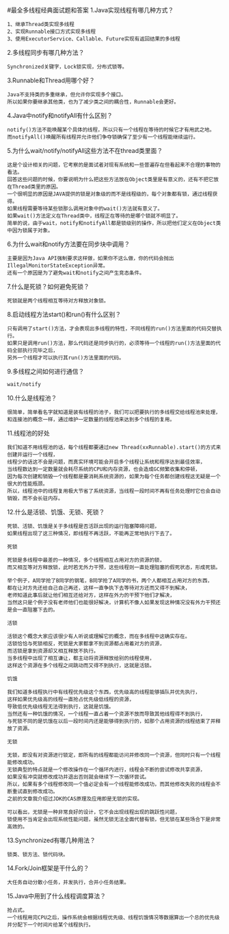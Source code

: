 #最全多线程经典面试题和答案
1.Java实现线程有哪几种方式？
```
1、继承Thread类实现多线程
2、实现Runnable接口方式实现多线程
3、使用ExecutorService、Callable、Future实现有返回结果的多线程
```
2.多线程同步有哪几种方法？
```
Synchronized关键字，Lock锁实现，分布式锁等。
```

3.Runnable和Thread用哪个好？
````
Java不支持类的多重继承，但允许你实现多个接口。
所以如果你要继承其他类，也为了减少类之间的耦合性，Runnable会更好。
````

4.Java中notify和notifyAll有什么区别？
```
notify()方法不能唤醒某个具体的线程，所以只有一个线程在等待的时候它才有用武之地。
而notifyAll()唤醒所有线程并允许他们争夺锁确保了至少有一个线程能继续运行。
```

5.为什么wait/notify/notifyAll这些方法不在thread类里面？
````
这是个设计相关的问题，它考察的是面试者对现有系统和一些普遍存在但看起来不合理的事物的看法。
回答这些问题的时候，你要说明为什么把这些方法放在Object类里是有意义的，还有不把它放在Thread类里的原因。
一个很明显的原因是JAVA提供的锁是对象级的而不是线程级的，每个对象都有锁，通过线程获得。
如果线程需要等待某些锁那么调用对象中的wait()方法就有意义了。
如果wait()方法定义在Thread类中，线程正在等待的是哪个锁就不明显了。
简单的说，由于wait，notify和notifyAll都是锁级别的操作，所以把他们定义在Object类中因为锁属于对象。
````

6.为什么wait和notify方法要在同步块中调用？
```
主要是因为Java API强制要求这样做，如果你不这么做，你的代码会抛出IllegalMonitorStateException异常。
还有一个原因是为了避免wait和notify之间产生竞态条件。
```

7.什么是死锁？如何避免死锁？
```
死锁就是两个线程相互等待对方释放对象锁。
```

8.启动线程方法start()和run()有什么区别？
```
只有调用了start()方法，才会表现出多线程的特性，不同线程的run()方法里面的代码交替执行。
如果只是调用run()方法，那么代码还是同步执行的，必须等待一个线程的run()方法里面的代码全部执行完毕之后，
另外一个线程才可以执行其run()方法里面的代码。
```

9.多线程之间如何进行通信？
```
wait/notify
```

10.什么是线程池？
```
很简单，简单看名字就知道是装有线程的池子，我们可以把要执行的多线程交给线程池来处理，
和连接池的概念一样，通过维护一定数量的线程池来达到多个线程的复用。
```
11.线程池的好处
```
我们知道不用线程池的话，每个线程都要通过new Thread(xxRunnable).start()的方式来创建并运行一个线程，
线程少的话这不会是问题，而真实环境可能会开启多个线程让系统和程序达到最佳效率，
当线程数达到一定数量就会耗尽系统的CPU和内存资源，也会造成GC频繁收集和停顿，
因为每次创建和销毁一个线程都是要消耗系统资源的，如果为每个任务都创建线程这无疑是一个很大的性能瓶颈。
所以，线程池中的线程复用极大节省了系统资源，当线程一段时间不再有任务处理时它也会自动销毁，而不会长驻内存。
```

12.什么是活锁、饥饿、无锁、死锁？
```
死锁、活锁、饥饿是关于多线程是否活跃出现的运行阻塞障碍问题，
如果线程出现了这三种情况，即线程不再活跃，不能再正常地执行下去了。

死锁

死锁是多线程中最差的一种情况，多个线程相互占用对方的资源的锁，
而又相互等对方释放锁，此时若无外力干预，这些线程则一直处理阻塞的假死状态，形成死锁。

举个例子，A同学抢了B同学的钢笔，B同学抢了A同学的书，两个人都相互占用对方的东西，
都在让对方先还给自己自己再还，这样一直争执下去等待对方还而又得不到解决，
老师知道此事后就让他们相互还给对方，这样在外力的干预下他们才解决，
当然这只是个例子没有老师他们也能很好解决，计算机不像人如果发现这种情况没有外力干预还是会一直阻塞下去的。

活锁

活锁这个概念大家应该很少有人听说或理解它的概念，而在多线程中这确实存在。
活锁恰恰与死锁相反，死锁是大家都拿不到资源都占用着对方的资源，
而活锁是拿到资源却又相互释放不执行。
当多线程中出现了相互谦让，都主动将资源释放给别的线程使用，
这样这个资源在多个线程之间跳动而又得不到执行，这就是活锁。

饥饿

我们知道多线程执行中有线程优先级这个东西，优先级高的线程能够插队并优先执行，
这样如果优先级高的线程一直抢占优先级低线程的资源，
导致低优先级线程无法得到执行，这就是饥饿。
当然还有一种饥饿的情况，一个线程一直占着一个资源不放而导致其他线程得不到执行，
与死锁不同的是饥饿在以后一段时间内还是能够得到执行的，如那个占用资源的线程结束了并释放了资源。

无锁

无锁，即没有对资源进行锁定，即所有的线程都能访问并修改同一个资源，但同时只有一个线程能修改成功。
无锁典型的特点就是一个修改操作在一个循环内进行，线程会不断的尝试修改共享资源，
如果没有冲突就修改成功并退出否则就会继续下一次循环尝试。
所以，如果有多个线程修改同一个值必定会有一个线程能修改成功，而其他修改失败的线程会不断重试直到修改成功。
之前的文章我介绍过JDK的CAS原理及应用即是无锁的实现。

可以看出，无锁是一种非常良好的设计，它不会出现线程出现的跳跃性问题，
锁使用不当肯定会出现系统性能问题，虽然无锁无法全面代替有锁，但无锁在某些场合下是非常高效的。
```

13.Synchronized有哪几种用法？
````
锁类、锁方法、锁代码块。
````

14.Fork/Join框架是干什么的？
````
大任务自动分散小任务，并发执行，合并小任务结果。
````
15.Java中用到了什么线程调度算法？
````
抢占式。
一个线程用完CPU之后，操作系统会根据线程优先级、线程饥饿情况等数据算出一个总的优先级并分配下一个时间片给某个线程执行。
````